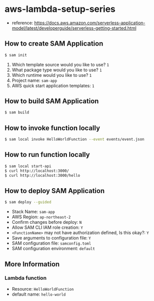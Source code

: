 # aws-lambda-setup-series

- reference: https://docs.aws.amazon.com/serverless-application-model/latest/developerguide/serverless-getting-started.html

## How to create SAM Application

```bash
$ sam init
```

1. Which template source would you like to use? `1`
2. What package type would you like to use? `1`
3. Which runtime would you like to use? `1`
4. Project name: `sam-app`
5. AWS quick start application templates: `1`

## How to build SAM Application

```bash
$ sam build
```

## How to invoke function locally

```bash
$ sam local invoke HelloWorldFunction --event events/event.json
```

## How to run function locally

```bash
$ sam local start-api
$ curl http://localhost:3000/
$ curl http://localhost:3000/hello
```

## How to deploy SAM Application

```bash
$ sam deploy --guided
```

- Stack Name: `sam-app`
- AWS Region: `ap-northeast-2`
- Confirm changes before deploy: `N`
- Allow SAM CLI IAM role creation: `Y`
- `<FunctionName>` may not have authorization defined, Is this okay?: `Y`
- Save arguments to configuration file: `Y`
- SAM configuration file: `samconfig.toml`
- SAM configuration environment: `default`

## More Information

### Lambda function

- Resource: `HelloWorldFunction`
- default name: `hello-world`
